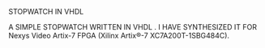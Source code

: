 STOPWATCH IN VHDL

A SIMPLE STOPWATCH WRITTEN IN VHDL . I HAVE SYNTHESIZED IT FOR Nexys Video Artix-7 FPGA (Xilinx Artix®-7 XC7A200T-1SBG484C).
